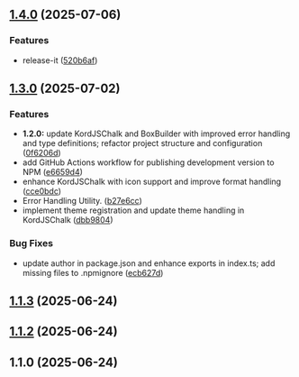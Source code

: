 ## [1.4.0](https://github.com/kordjs/utils/compare/1.3.0...1.4.0) (2025-07-06)

### Features

* release-it ([520b6af](https://github.com/kordjs/utils/commit/520b6afc4a871559fc629161b7006143121cd69c))
## [1.3.0](https://github.com/kordjs/utils/compare/1.2.1...1.3.0) (2025-07-02)

### Features

* **1.2.0:** update KordJSChalk and BoxBuilder with improved error handling and type definitions; refactor project structure and configuration ([0f6206d](https://github.com/kordjs/utils/commit/0f6206d4328f397b9196a73aa00662ca8d463bd9))
* add GitHub Actions workflow for publishing development version to NPM ([e6659d4](https://github.com/kordjs/utils/commit/e6659d474ac4927145473802afbdf25c2fee80c4))
* enhance KordJSChalk with icon support and improve format handling ([cce0bdc](https://github.com/kordjs/utils/commit/cce0bdc91692ef98ea5d2822896fcfe0ab5ed49c))
* Error Handling Utility. ([b27e6cc](https://github.com/kordjs/utils/commit/b27e6cc2de1aa08da5eec139283a06a1334378b4))
* implement theme registration and update theme handling in KordJSChalk ([dbb9804](https://github.com/kordjs/utils/commit/dbb98048c3d5d68b391e57fe28aac9fcc80716c4))

### Bug Fixes

* update author in package.json and enhance exports in index.ts; add missing files to .npmignore ([ecb627d](https://github.com/kordjs/utils/commit/ecb627d51548dacc7d9ab01f4b4132693a1cc442))
## [1.1.3](https://github.com/kordjs/utils/compare/1.1.2...1.1.3) (2025-06-24)
## [1.1.2](https://github.com/kordjs/utils/compare/1.1.0...1.1.2) (2025-06-24)
## 1.1.0 (2025-06-24)
